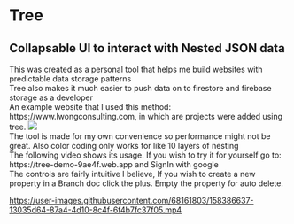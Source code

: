 <h1>Tree</h1>
<h2>Collapsable UI to interact with Nested JSON data</h2> 
<div>This was created as a personal tool that helps me build websites with predictable data storage patterns</div>
<div>Tree also makes it much easier to push data on to firestore and firebase storage as a developer </div>
<div>An example website that I used this method: https://www.lwongconsulting.com, in which are projects were added using tree.
<img src = "https://user-images.githubusercontent.com/68161803/158393795-50a2c4ad-fea4-48f1-8941-74f51468d460.png" />
<div> The tool is made for my own convenience so performance might not be great. Also color coding only works for like 10 layers of nesting</div>
<div> The following video shows its usage. If you wish to try it for yourself go to: https://tree-demo-9ae4f.web.app and SignIn with google</div>
<div> The controls are fairly intuitive I believe, If you wish to create a new property in a Branch doc click the plus. Empty the property for auto delete. </div>

  

https://user-images.githubusercontent.com/68161803/158386637-13035d64-87a4-4d10-8c4f-6f4b7fc37f05.mp4


  
 
  




